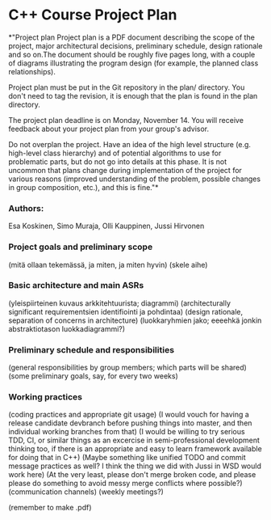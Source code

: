# C++ Course Project Plan

*"Project plan
Project plan is a PDF document describing the scope of the project, major architectural decisions, preliminary schedule, design rationale and so on.The document should be roughly five pages long, with a couple of diagrams illustrating the program design (for example, the planned class relationships).

Project plan must be put in the Git repository in the plan/ directory. You don't need to tag the revision, it is enough that the plan is found in the plan directory.

The project plan deadline is on Monday, November 14. You will receive feedback about your project plan from your group's advisor.

Do not overplan the project. Have an idea of the high level structure (e.g. high-level class hierarchy) and of potential algorithms to use for problematic parts, but do not go into details at this phase. It is not uncommon that plans change during implementation of the project for various reasons (improved understanding of the problem, possible changes in group composition, etc.), and this is fine."*


### Authors:
Esa Koskinen, Simo Muraja, Olli Kauppinen, Jussi Hirvonen

### Project goals and preliminary scope

(mitä ollaan tekemässä, ja miten, ja miten hyvin)
(skele aihe)

### Basic architecture and main ASRs

(yleispiirteinen kuvaus arkkitehtuurista; diagrammi)
(architecturally significant requirementsien identifiointi ja pohdintaa)
(design rationale, separation of concerns in architecture)
(luokkaryhmien jako; eeeehkä jonkin abstraktiotason luokkadiagrammi?)

### Preliminary schedule and responsibilities

(general responsibilities by group members; which parts will be shared)
(some preliminary goals, say, for every two weeks)

### Working practices

(coding practices and appropriate git usage)
(I would vouch for having a release candidate devbranch before pushing things into master, and then individual working branches from that)
(I would be willing to try serious TDD, CI, or similar things as an excercise in semi-professional development thinking too, if there is an appropriate and easy to learn framework available for doing that in C++)
(Maybe something like unified TODO and commit message practices as well? I think the thing we did with Jussi in WSD would work here)
(At the very least, please don't merge broken code, and please please do something to avoid messy merge conflicts where possible?)
(communication channels)
(weekly meetings?)

(remember to make .pdf)
